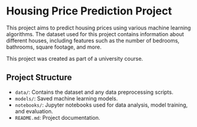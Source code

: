 # Housing Price Prediction Project

This project aims to predict housing prices using various machine learning algorithms. The dataset used for this project contains information about different houses, including features such as the number of bedrooms, bathrooms, square footage, and more.

This project was created as part of a university course.

## Project Structure

- `data/`: Contains the dataset and any data preprocessing scripts.
- `models/`: Saved machine learning models.
- `notebooks/`: Jupyter notebooks used for data analysis, model training, and evaluation.
- `README.md`: Project documentation.
